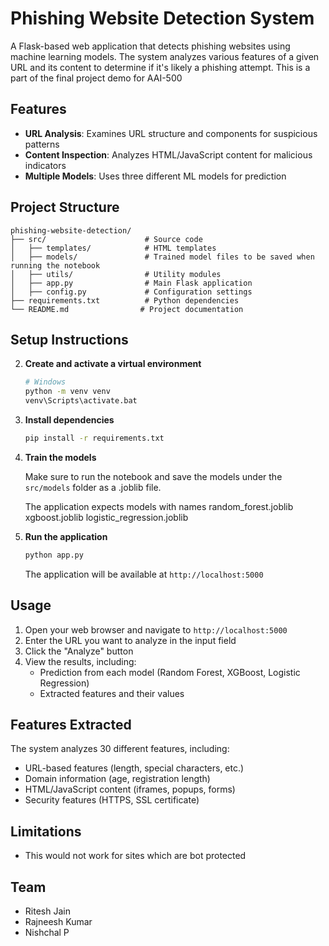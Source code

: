 # Phishing Website Detection System

A Flask-based web application that detects phishing websites using machine learning models. The system analyzes various features of a given URL and its content to determine if it's likely a phishing attempt.
This is a part of the final project demo for AAI-500 

## Features

- **URL Analysis**: Examines URL structure and components for suspicious patterns
- **Content Inspection**: Analyzes HTML/JavaScript content for malicious indicators
- **Multiple Models**: Uses three different ML models for prediction

## Project Structure

```
phishing-website-detection/
├── src/                      # Source code
│   ├── templates/            # HTML templates
│   ├── models/               # Trained model files to be saved when running the notebook
│   ├── utils/                # Utility modules
│   ├── app.py                # Main Flask application
│   ├── config.py             # Configuration settings
├── requirements.txt          # Python dependencies
└── README.md                # Project documentation
```

## Setup Instructions

2. **Create and activate a virtual environment**
   ```bash
   # Windows
   python -m venv venv
   venv\Scripts\activate.bat
   ```

3. **Install dependencies**
   ```bash
   pip install -r requirements.txt
   ```

4. **Train the models**
   
   Make sure to run the notebook and save the models under the `src/models` folder as a .joblib file.

   The application expects models with names
   random_forest.joblib
   xgboost.joblib
   logistic_regression.joblib

5. **Run the application**
   ```bash
   python app.py
   ```
   The application will be available at `http://localhost:5000`

## Usage

1. Open your web browser and navigate to `http://localhost:5000`
2. Enter the URL you want to analyze in the input field
3. Click the "Analyze" button
4. View the results, including:
   - Prediction from each model (Random Forest, XGBoost, Logistic Regression)
   - Extracted features and their values

## Features Extracted

The system analyzes 30 different features, including:

- URL-based features (length, special characters, etc.)
- Domain information (age, registration length)
- HTML/JavaScript content (iframes, popups, forms)
- Security features (HTTPS, SSL certificate)

## Limitations

- This would not work for sites which are bot protected 

## Team

- Ritesh Jain
- Rajneesh Kumar
- Nishchal P

